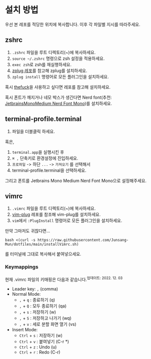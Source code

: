 # 설치 방법

우선 본 레포를 적당한 위치에 복사합니다. 이후 각 파일별 지시를 따라주세요.

## zshrc

1. `.zshrc` 파일을 루트 디렉토리(~)에 복사하세요.
2. `source ~/.zshrc` 명령으로 zsh 설정을 적용하세요.
3. `exec zsh`로 zsh를 재실행하세요.
4. [zplug 레포](https://github.com/zplug/zplug)를 참고해 zplug를 설치하세요.
5. `zplug install` 명령어로 모든 플러그인을 설치하세요.

혹시 [thefuck](https://github.com/nvbn/thefuck)을 사용하고 싶다면 레포를 참고해 설치하세요.

혹시 폰트가 깨지거나 네모 박스가 생긴다면 Nerd font(추천: [JetbrainsMonoMedium Nerd Font Mono](https://github.com/ryanoasis/nerd-fonts/blob/master/patched-fonts/JetBrainsMono/Ligatures/Medium/complete/JetBrains%20Mono%20Medium%20Nerd%20Font%20Complete%20Mono.ttf))를 설치하세요.

## terminal-profile.terminal

1. 파일을 더블클릭 하세요.

혹은,
1. `terminal.app`을 실행시킨 후
2. `⌘ ,` 단축키로 환경설정에 진입하세요.
3. `프로파일` -> 하단 `...` -> `가져오기` 를 선택해서
4. terminal-profile.terminal을 선택하세요.

그리고 폰트를 Jetbrains Mono Medium Nerd Font Mono으로 설정해주세요.

## vimrc

1. `.vimrc` 파일을 루트 디렉토리(~)에 복사하세요.
2. [vim-plug](https://github.com/junegunn/vim-plug) 레포를 참조해 vim-plug를 설치하세요.
3. `vim`에서 `:PlugInstall` 명령어로 모든 플러그인을 설치하세요.

만약 그마저도 귀찮다면...

`bash <(curl -s https://raw.githubusercontent.com/Junsang-Mun/dotfiles/main/installVimrc.sh)`

를 터미널에 그대로 복사해서 붙여넣으세요.

### Keymappings
현재 .vimrc 파일의 키매핑은 다음과 같습니다.<sup>업데이트: 2022. 12. 03</sup>
- Leader key: `,` (comma)
- Normal Mode:
  - `,` + `q` : 종료하기 (q)
  - `,` + `Q` : 모두 종료하기 (qa)
  - `,` + `s` : 저장하기 (w)
  - `,` + `S` : 저장하고 나가기 (wq)
  - `,` + `v` : 세로 분할 화면 열기 (vs)
- Insert Mode:
  - `Ctrl` + `s` : 저장하기 (w)
  - `Ctrl` + `v` : 붙여넣기 (C-r *)
  - `Ctrl` + `z` : Undo (u)
  - `Ctrl` + `r` : Redo (C-r)
